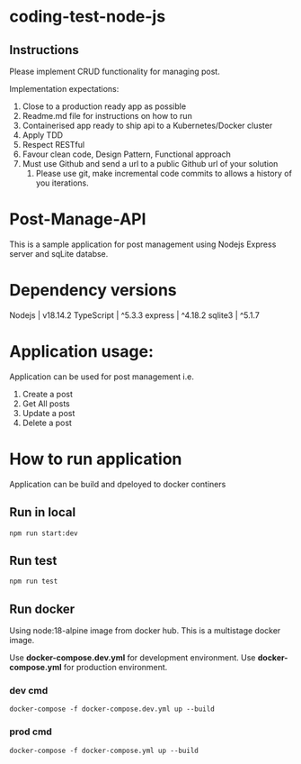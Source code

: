 # coding-test-node-js


## Instructions

Please implement CRUD functionality for managing post.  

Implementation expectations:

1. Close to a production ready app as possible
1. Readme.md file for instructions on how to run
1. Containerised app ready to ship api to a Kubernetes/Docker cluster
1. Apply TDD
1. Respect RESTful
1. Favour clean code, Design Pattern, Functional approach
1. Must use Github and send a url to a public Github url of your solution
	1. Please use git,  make incremental code commits to allows a history of you iterations.


# Post-Manage-API

This is a sample application for post management using Nodejs Express server and sqLite databse.

# Dependency versions

Nodejs | v18.14.2 
TypeScript | ^5.3.3
express | ^4.18.2
sqlite3 | ^5.1.7

# Application usage:

Application can be used for post management i.e.

1. Create a post
2. Get All posts
3. Update a post
4. Delete a post


# How to run application

Application can be build and dpeloyed to docker continers

## Run in local

```
npm run start:dev
```

## Run test 

```
npm run test
```

## Run docker

Using node:18-alpine image from docker hub.
This is a multistage docker image. 

Use **docker-compose.dev.yml** for development environment.
Use **docker-compose.yml** for production environment.

### dev cmd
```
docker-compose -f docker-compose.dev.yml up --build
```

### prod cmd
```
docker-compose -f docker-compose.yml up --build
```